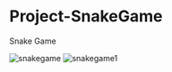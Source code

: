 # Project-SnakeGame
Snake Game

![snakegame](https://user-images.githubusercontent.com/99421433/178321306-db6c65b9-9a16-480f-b4c5-c64f447e7de7.png)
![snakegame1](https://user-images.githubusercontent.com/99421433/178321317-2b72b27b-1f19-4fdd-bf9f-47ea431e04be.png)
